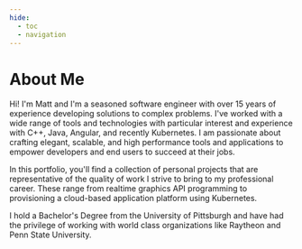 ```yaml
---
hide:
  - toc
  - navigation
---
```


# About Me

Hi! I'm Matt and I'm a seasoned software engineer with over 15 years of experience developing solutions to complex problems. I've worked with a wide range of tools and technologies with particular interest and experience with C++, Java, Angular, and recently Kubernetes. I am passionate about crafting elegant, scalable, and high performance tools and applications to empower developers and end users to succeed at their jobs.

In this portfolio, you'll find a collection of personal projects that are representative of the quality of work I strive to bring to my professional career. These range from realtime graphics API programming to provisioning a cloud-based application platform using Kubernetes.

I hold a Bachelor's Degree from the University of Pittsburgh and have had the privilege of working with world class organizations like Raytheon and Penn State University.
